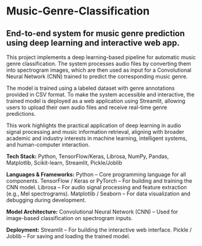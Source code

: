 # Music-Genre-Classification
## End-to-end system for music genre prediction using deep learning and interactive web app.

This project implements a deep learning-based pipeline for automatic music genre classification. The system processes audio files by converting them into spectrogram images, which are then used as input for a Convolutional Neural Network (CNN) trained to predict the corresponding music genre.

The model is trained using a labeled dataset with genre annotations provided in CSV format. To make the system accessible and interactive, the trained model is deployed as a web application using Streamlit, allowing users to upload their own audio files and receive real-time genre predictions.

This work highlights the practical application of deep learning in audio signal processing and music information retrieval, aligning with broader academic and industry interests in machine learning, intelligent systems, and human-computer interaction.

**Tech Stack:** Python, TensorFlow/Keras, Librosa, NumPy, Pandas, Matplotlib, Scikit-learn, Streamlit, Pickle/Joblib

**Languages & Frameworks:**
Python – Core programming language for all components.
TensorFlow / Keras or PyTorch – For building and training the CNN model.
Librosa – For audio signal processing and feature extraction (e.g., Mel spectrograms).
Matplotlib / Seaborn – For data visualization and debugging during development.

**Model Architecture:** 
Convolutional Neural Network (CNN) – Used for image-based classification on spectrogram inputs.

**Deployment:**
Streamlit – For building the interactive web interface.
Pickle / Joblib – For saving and loading the trained model.
